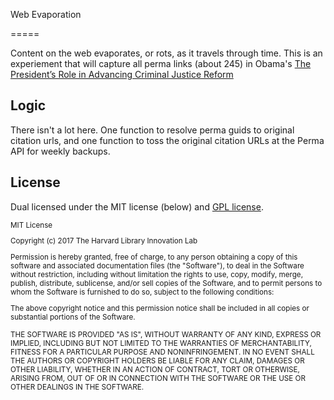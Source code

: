 Web Evaporation

=====

Content on the web evaporates, or rots, as it travels through time. This is an experiement
that will capture all perma links (about 245) in Obama's [The President’s Role in Advancing Criminal Justice Reform](http://harvardlawreview.org/2017/01/the-presidents-role-in-advancing-criminal-justice-reform/)


## Logic

There isn't a lot here. One function to resolve perma guids to original citation urls, and one function to toss the original citation URLs at the Perma API for weekly backups.

## License

Dual licensed under the MIT license (below) and [GPL license](http://www.gnu.org/licenses/gpl-3.0.html).

<small>
MIT License

Copyright (c) 2017 The Harvard Library Innovation Lab

Permission is hereby granted, free of charge, to any person obtaining a copy of this software and associated documentation files (the "Software"), to deal in the Software without restriction, including without limitation the rights to use, copy, modify, merge, publish, distribute, sublicense, and/or sell copies of the Software, and to permit persons to whom the Software is furnished to do so, subject to the following conditions:

The above copyright notice and this permission notice shall be included in all copies or substantial portions of the Software.

THE SOFTWARE IS PROVIDED "AS IS", WITHOUT WARRANTY OF ANY KIND, EXPRESS OR IMPLIED, INCLUDING BUT NOT LIMITED TO THE WARRANTIES OF MERCHANTABILITY, FITNESS FOR A PARTICULAR PURPOSE AND NONINFRINGEMENT. IN NO EVENT SHALL THE AUTHORS OR COPYRIGHT HOLDERS BE LIABLE FOR ANY CLAIM, DAMAGES OR OTHER LIABILITY, WHETHER IN AN ACTION OF CONTRACT, TORT OR OTHERWISE, ARISING FROM, OUT OF OR IN CONNECTION WITH THE SOFTWARE OR THE USE OR OTHER DEALINGS IN THE SOFTWARE.
</small>